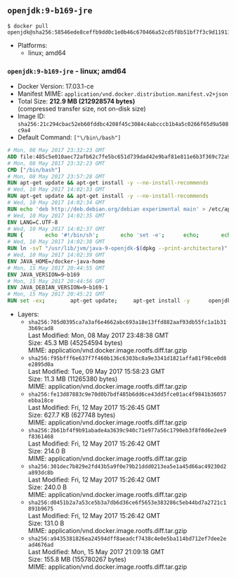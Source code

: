 ## `openjdk:9-b169-jre`

```console
$ docker pull openjdk@sha256:58546ede8ceffb9dd0c1e0b46c670466a52cd5f8b51bf7f3c9d11911baeb2127
```

-	Platforms:
	-	linux; amd64

### `openjdk:9-b169-jre` - linux; amd64

-	Docker Version: 17.03.1-ce
-	Manifest MIME: `application/vnd.docker.distribution.manifest.v2+json`
-	Total Size: **212.9 MB (212928574 bytes)**  
	(compressed transfer size, not on-disk size)
-	Image ID: `sha256:21c294cbac52eb60fddbc4208f45c3084c4abcccb1b4a5c0266f65d9a508c9a4`
-	Default Command: `["\/bin\/bash"]`

```dockerfile
# Mon, 08 May 2017 23:32:23 GMT
ADD file:485c5e010aec72afb62c7fe5bc651d739dad42e9baf81e811e6b3f369c72a917 in / 
# Mon, 08 May 2017 23:32:23 GMT
CMD ["/bin/bash"]
# Mon, 08 May 2017 23:57:28 GMT
RUN apt-get update && apt-get install -y --no-install-recommends 		ca-certificates 		curl 		wget 	&& rm -rf /var/lib/apt/lists/*
# Wed, 10 May 2017 14:02:33 GMT
RUN apt-get update && apt-get install -y --no-install-recommends 		bzip2 		unzip 		xz-utils 	&& rm -rf /var/lib/apt/lists/*
# Wed, 10 May 2017 14:02:34 GMT
RUN echo 'deb http://deb.debian.org/debian experimental main' > /etc/apt/sources.list.d/experimental.list
# Wed, 10 May 2017 14:02:35 GMT
ENV LANG=C.UTF-8
# Wed, 10 May 2017 14:02:37 GMT
RUN { 		echo '#!/bin/sh'; 		echo 'set -e'; 		echo; 		echo 'dirname "$(dirname "$(readlink -f "$(which javac || which java)")")"'; 	} > /usr/local/bin/docker-java-home 	&& chmod +x /usr/local/bin/docker-java-home
# Wed, 10 May 2017 14:02:38 GMT
RUN ln -svT "/usr/lib/jvm/java-9-openjdk-$(dpkg --print-architecture)" /docker-java-home
# Wed, 10 May 2017 14:02:39 GMT
ENV JAVA_HOME=/docker-java-home
# Mon, 15 May 2017 20:44:55 GMT
ENV JAVA_VERSION=9~b169
# Mon, 15 May 2017 20:44:56 GMT
ENV JAVA_DEBIAN_VERSION=9~b169-1
# Mon, 15 May 2017 20:45:21 GMT
RUN set -ex; 		apt-get update; 	apt-get install -y 		openjdk-9-jre-headless="$JAVA_DEBIAN_VERSION" 	; 	rm -rf /var/lib/apt/lists/*; 		[ "$(readlink -f "$JAVA_HOME")" = "$(docker-java-home)" ]; 		update-alternatives --get-selections | awk -v home="$(readlink -f "$JAVA_HOME")" 'index($3, home) == 1 { $2 = "manual"; print | "update-alternatives --set-selections" }'; 	update-alternatives --query java | grep -q 'Status: manual'
```

-	Layers:
	-	`sha256:705d0395ca7a3af6e4662abc693a18e13ffd882aaf93db55fc1a1b313b69cad8`  
		Last Modified: Mon, 08 May 2017 23:48:38 GMT  
		Size: 45.3 MB (45254594 bytes)  
		MIME: application/vnd.docker.image.rootfs.diff.tar.gzip
	-	`sha256:f95bfff6e637f7f460b136c6303bc8a9e3341d1821affa81f98ce0d8e2895d0a`  
		Last Modified: Tue, 09 May 2017 15:58:23 GMT  
		Size: 11.3 MB (11265380 bytes)  
		MIME: application/vnd.docker.image.rootfs.diff.tar.gzip
	-	`sha256:fe13d87883c9e70d0b7bdf485b6dd6ce43dd5fce01ac4f9841b36057ebba18ce`  
		Last Modified: Fri, 12 May 2017 15:26:45 GMT  
		Size: 627.7 KB (627748 bytes)  
		MIME: application/vnd.docker.image.rootfs.diff.tar.gzip
	-	`sha256:2b61bf4f9b91abade4a3639c940c71e977a56c1790eb3f8f0d6e2ee9f8361468`  
		Last Modified: Fri, 12 May 2017 15:26:42 GMT  
		Size: 214.0 B  
		MIME: application/vnd.docker.image.rootfs.diff.tar.gzip
	-	`sha256:301dec7b829e2fd43b5a9f0e79b21ddd0213ea5e1a45d66ac49230d2a893dc8b`  
		Last Modified: Fri, 12 May 2017 15:26:42 GMT  
		Size: 240.0 B  
		MIME: application/vnd.docker.image.rootfs.diff.tar.gzip
	-	`sha256:d0451b2a7a53ce5b3a7db6d36ce6f5653e383286c5eb44bd7a2721c1891b9675`  
		Last Modified: Fri, 12 May 2017 15:26:42 GMT  
		Size: 131.0 B  
		MIME: application/vnd.docker.image.rootfs.diff.tar.gzip
	-	`sha256:a9435381826ea24594dff8aeadcf7438c4e0e5ba114bd712ef7dee2ead4676ad`  
		Last Modified: Mon, 15 May 2017 21:09:18 GMT  
		Size: 155.8 MB (155780267 bytes)  
		MIME: application/vnd.docker.image.rootfs.diff.tar.gzip
